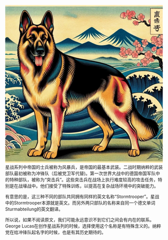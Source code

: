 ![](./IMG_3249.JPG)星战系列中帝国的士兵被称为风暴兵，是帝国的最基本武装。二战时期纳粹的武装部队最初被称为冲锋队（后被党卫军代替)。第一次世界大战中的德国帝国军队中的特种部队，被称为“突击兵”。这些突击兵在战场上执行难度较高的攻击任务，特别是在战壕战中。他们接受了特殊训练，以提高在复杂战场环境中的突破能力。

有意思的是，这三种不同的部队共同拥有同样的英文名称“Stormtrooper”。星战中的Stormtrooper本源就是英文。而另外两只部队的名称来自同一个德文单词Sturmabteilung的英文翻译。

所以说，如果不阅读原文，我们可能永远意识不到它们之间会有内在的联系。George Lucas在创作星战系列的时候，选择使用这个名称是有特殊含义的。纳粹党在给冲锋队起名字的时候，也是有其历史期待的。